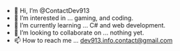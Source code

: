 - 👋 Hi, I’m @ContactDev913
- 👀 I’m interested in ... gaming, and coding.
- 🌱 I’m currently learning ... C# and web development.
- 💞️ I’m looking to collaborate on ... nothing yet.
- 📫 How to reach me ... dev913.info.contact@gmail.com
